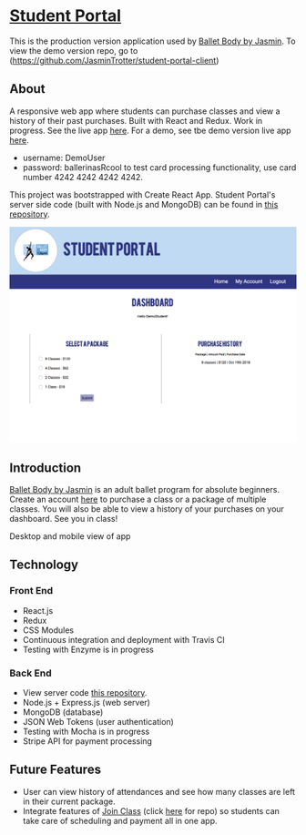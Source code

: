 # [Student Portal](https://student-portal-balletbody.herokuapp.com/)

This is the production version application used by [Ballet Body by Jasmin](https://www.balletbodybyjasmin.com).
To view the demo version repo, go to (https://github.com/JasminTrotter/student-portal-client)

## About

A responsive web app where students can purchase classes and view a history of their past purchases. Built with React and Redux. Work in progress. See the live app [here](https://www.balletbodybyjasmin.app).
For a demo, see tbe demo version live app [here](https://student-portal-balletbody.herokuapp.com/).
* username: DemoUser
* password: ballerinasRcool
to test card processing functionality, use card number 4242 4242 4242 4242.

This project was bootstrapped with Create React App. Student Portal's server side code (built with Node.js and MongoDB) can be found in [this repository](https://github.com/JasminTrotter/student-portal-api).

![app screenshot](https://github.com/JasminTrotter/student-portal-client/blob/master/src/styles/assets/studentportalscreen.PNG)

## Introduction
[Ballet Body by Jasmin](https://www.balletbodybyjasmin.com/) is an adult ballet program for absolute beginners. Create an account [here](https://student-portal-balletbody.herokuapp.com/signup) to purchase a class or a package of multiple classes. You will also be able to view a history of your purchases on your dashboard. See you in class!

Desktop and mobile view of app

## Technology
### Front End
- React.js
- Redux
- CSS Modules
- Continuous integration and deployment with Travis CI
- Testing with Enzyme is in progress

### Back End
- View server code [this repository](https://github.com/JasminTrotter/student-portal-api).
- Node.js + Express.js (web server)
- MongoDB (database)
- JSON Web Tokens (user authentication)
- Testing with Mocha is in progress
- Stripe API for payment processing

## Future Features
- User can view history of attendances and see how many classes are left in their current package.
- Integrate features of [Join Class](https://join-class.herokuapp.com/) (click [here](https://github.com/JasminTrotter/Join-Class-App) for repo) so students can take care of scheduling and payment all in one app.
